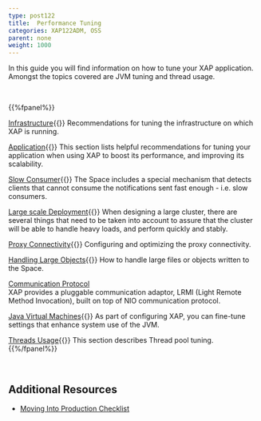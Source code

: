 ```yaml
---
type: post122
title:  Performance Tuning
categories: XAP122ADM, OSS
parent: none
weight: 1000
---
```




In this guide you will find information on how to tune your XAP application. Amongst the topics covered are JVM tuning and thread usage.

<br>

{{%fpanel%}}

[Infrastructure](./tuning-infrastructure.html){{<wbr>}}
Recommendations for tuning the infrastructure on which XAP is running.

[Application](./tuning-gigaspaces-performance.html){{<wbr>}}
This section lists helpful recommendations for tuning your application when using XAP to boost its performance, and improving its scalability.

[Slow Consumer](./slow-consumer.html){{<wbr>}}
The Space includes a special mechanism that detects clients that cannot consume the notifications sent fast enough - i.e. slow consumers.

[Large scale Deployment](./tuning-large-scale-deployment.html){{<wbr>}}
When designing a large cluster, there are several things that need to be taken into account to assure that the cluster will be able to handle heavy loads, and perform quickly and stably.

[Proxy Connectivity](./tuning-proxy-connectivity.html){{<wbr>}}
Configuring and optimizing the proxy connectivity.

[Handling Large Objects](./tuning-handling-large-objects.html){{<wbr>}}
How to handle large files or objects written to the Space.


[Communication Protocol](./tuning-communication-protocol.html)<br>
XAP provides a pluggable communication adaptor, LRMI (Light Remote Method Invocation), built on top of NIO communication protocol.

[Java Virtual Machines](./tuning-java-virtual-machines.html){{<wbr>}}
As part of configuring XAP, you can fine-tune settings that enhance system use of the JVM.

[Threads Usage](./tuning-threads-usage.html){{<wbr>}}
This section describes Thread pool tuning.
{{%/fpanel%}}

<br>

## Additional Resources

- [Moving Into Production Checklist](./moving-into-production-checklist.html)

